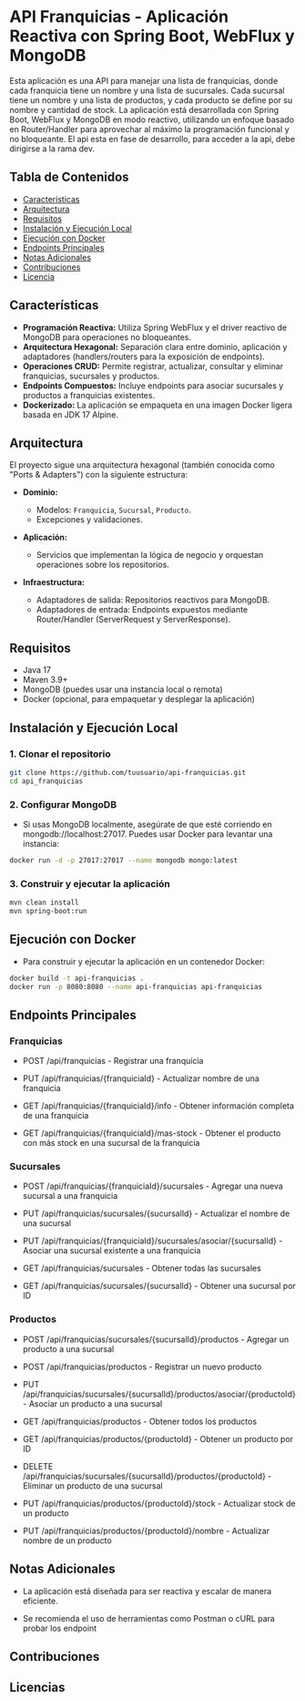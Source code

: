 # API Franquicias - Aplicación Reactiva con Spring Boot, WebFlux y MongoDB

Esta aplicación es una API para manejar una lista de franquicias, donde cada franquicia tiene un nombre y una lista de sucursales. Cada sucursal tiene un nombre y una lista de productos, y cada producto se define por su nombre y cantidad de stock. La aplicación está desarrollada con Spring Boot, WebFlux y MongoDB en modo reactivo, utilizando un enfoque basado en Router/Handler para aprovechar al máximo la programación funcional y no bloqueante.
El api esta en fase de desarrollo, para acceder a la api, debe dirigirse a la rama dev.

## Tabla de Contenidos

- [Características](#características)
- [Arquitectura](#arquitectura)
- [Requisitos](#requisitos)
- [Instalación y Ejecución Local](#instalación-y-ejecución-local)
- [Ejecución con Docker](#ejecución-con-docker)
- [Endpoints Principales](#endpoints-principales)
- [Notas Adicionales](#notas-adicionales)
- [Contribuciones](#contribuciones)
- [Licencia](#licencia)

## Características

- **Programación Reactiva:** Utiliza Spring WebFlux y el driver reactivo de MongoDB para operaciones no bloqueantes.
- **Arquitectura Hexagonal:** Separación clara entre dominio, aplicación y adaptadores (handlers/routers para la exposición de endpoints).
- **Operaciones CRUD:** Permite registrar, actualizar, consultar y eliminar franquicias, sucursales y productos.
- **Endpoints Compuestos:** Incluye endpoints para asociar sucursales y productos a franquicias existentes.
- **Dockerizado:** La aplicación se empaqueta en una imagen Docker ligera basada en JDK 17 Alpine.

## Arquitectura

El proyecto sigue una arquitectura hexagonal (también conocida como "Ports & Adapters") con la siguiente estructura:
  
- **Dominio:**  
  - Modelos: `Franquicia`, `Sucursal`, `Producto`.  
  - Excepciones y validaciones.
  
- **Aplicación:**  
  - Servicios que implementan la lógica de negocio y orquestan operaciones sobre los repositorios.
  
- **Infraestructura:**  
  - Adaptadores de salida: Repositorios reactivos para MongoDB.
  - Adaptadores de entrada: Endpoints expuestos mediante Router/Handler (ServerRequest y ServerResponse).

## Requisitos

- Java 17
- Maven 3.9+
- MongoDB (puedes usar una instancia local o remota)
- Docker (opcional, para empaquetar y desplegar la aplicación)

## Instalación y Ejecución Local

### 1. Clonar el repositorio

```bash
git clone https://github.com/tuusuario/api-franquicias.git
cd api_franquicias
```

### 2. Configurar MongoDB
- Si usas MongoDB localmente, asegúrate de que esté corriendo en mongodb://localhost:27017. Puedes usar Docker para levantar una instancia:
```bash
docker run -d -p 27017:27017 --name mongodb mongo:latest
```

### 3. Construir y ejecutar la aplicación
```bash
mvn clean install
mvn spring-boot:run
```
## Ejecución con Docker
- Para construir y ejecutar la aplicación en un contenedor Docker:
```bash
docker build -t api-franquicias .
docker run -p 8080:8080 --name api-franquicias api-franquicias
```
## Endpoints Principales
### Franquicias
- POST /api/franquicias - Registrar una franquicia

- PUT /api/franquicias/{franquiciaId} - Actualizar nombre de una franquicia

- GET /api/franquicias/{franquiciaId}/info - Obtener información completa de una franquicia

- GET /api/franquicias/{franquiciaId}/mas-stock - Obtener el producto con más stock en una sucursal de la franquicia

### Sucursales
- POST /api/franquicias/{franquiciaId}/sucursales - Agregar una nueva sucursal a una franquicia

- PUT /api/franquicias/sucursales/{sucursalId} - Actualizar el nombre de una sucursal

- PUT /api/franquicias/{franquiciaId}/sucursales/asociar/{sucursalId} - Asociar una sucursal existente a una franquicia

- GET /api/franquicias/sucursales - Obtener todas las sucursales

- GET /api/franquicias/sucursales/{sucursalId} - Obtener una sucursal por ID

### Productos
- POST /api/franquicias/sucursales/{sucursalId}/productos - Agregar un producto a una sucursal

- POST /api/franquicias/productos - Registrar un nuevo producto

- PUT /api/franquicias/sucursales/{sucursalId}/productos/asociar/{productoId} - Asociar un producto a una sucursal

- GET /api/franquicias/productos - Obtener todos los productos

- GET /api/franquicias/productos/{productoId} - Obtener un producto por ID

- DELETE /api/franquicias/sucursales/{sucursalId}/productos/{productoId} - Eliminar un producto de una sucursal

- PUT /api/franquicias/productos/{productoId}/stock - Actualizar stock de un producto

- PUT /api/franquicias/productos/{productoId}/nombre - Actualizar nombre de un producto

## Notas Adicionales
- La aplicación está diseñada para ser reactiva y escalar de manera eficiente.

- Se recomienda el uso de herramientas como Postman o cURL para probar los endpoint

## Contribuciones

## Licencias
